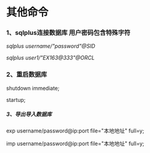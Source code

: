 # 其他命令

### 1、sqlplus连接数据库 用户密码包含特殊字符

_sqlplus username/\"password\"@SID_

_sqlplus user1/\"EX163@333\"@ORCL_

### 2、重启数据库

shutdown immediate;

startup;

##### 3、导出导入数据库

exp username/password@ip:port file="本地地址" full=y;

imp username/password@ip:port file="本地地址" full=y;

